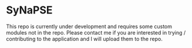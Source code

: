 # SyNaPSE

This repo is currently under development and requires some custom modules not in the repo. Please contact me if you are interested in trying / contributing to the application and I will upload them to the repo.
